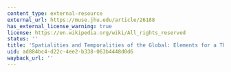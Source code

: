 ```yaml
---
content_type: external-resource
external_url: https://muse.jhu.edu/article/26188
has_external_license_warning: true
license: https://en.wikipedia.org/wiki/All_rights_reserved
status: ''
title: 'Spatialities and Temporalities of the Global: Elements for a Theorization'
uid: ad884bc4-d22c-4ee2-b338-063b4448d0d6
wayback_url: ''
---
```

